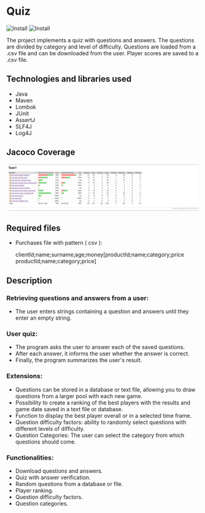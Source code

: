 # Quiz
![Install](https://img.shields.io/badge/install-passing-green)
![Install](https://img.shields.io/badge/coverage-76%25-light%20green)

The project implements a quiz with questions and answers. The questions are divided by category and level of difficulty. Questions are loaded from a .csv file and can be downloaded from the user. Player scores are saved to a .csv file.
## Technologies and libraries used

* Java
* Maven
* Lombok
* JUnit
* AssertJ
* SLF4J
* Log4J

## Jacoco Coverage

![App Screenshot](src/test/resources/jacoco_raport.PNG)

## Required files

* Purchases file with pattern ( csv ):

  clientId;name;surname;age;money[productId;name;category;price productId;name;category;price]

## Description

### Retrieving questions and answers from a user:
* The user enters strings containing a question and answers until they enter an empty string.

### User quiz:

* The program asks the user to answer each of the saved questions.
* After each answer, it informs the user whether the answer is correct.
* Finally, the program summarizes the user's result.

### Extensions:
* Questions can be stored in a database or text file, allowing you to draw questions from a larger pool with each new game.
* Possibility to create a ranking of the best players with the results and game date saved in a text file or database.
* Function to display the best player overall or in a selected time frame.
* Question difficulty factors: ability to randomly select questions with different levels of difficulty.
* Question Categories: The user can select the category from which questions should come.


### Functionalities:
* Download questions and answers.
* Quiz with answer verification.
* Random questions from a database or file.
* Player ranking.
* Question difficulty factors.
* Question categories.